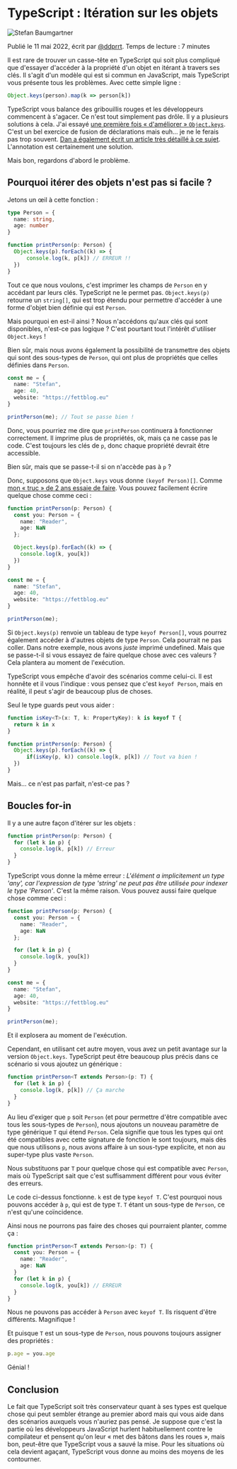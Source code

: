 # TypeScript : Itération sur les objets

![Stefan Baumgartner](https://fettblog.eu/wp-content/uploads/me.jpg)

Publié le 11 mai 2022, écrit par [@ddprrt](https://twitter.com/ddprrt). Temps de lecture : 7 minutes

Il est rare de trouver un casse-tête en TypeScript qui soit plus compliqué que d'essayer d'accéder à la propriété d'un objet en itérant à travers ses clés. Il s'agit d'un modèle qui est si commun en JavaScript, mais TypeScript vous présente tous les problèmes. Avec cette simple ligne :

```typescript
Object.keys(person).map(k => person[k])
```

TypeScript vous balance des gribouillis rouges et les développeurs commencent à s'agacer. Ce n'est tout simplement pas drôle. Il y a plusieurs solutions à cela. J'ai essayé [une première fois « d'améliorer » `Object.keys`](https://fettblog.eu/typescript-better-object-keys/). C'est un bel exercice de fusion de déclarations mais euh... je ne le ferais pas trop souvent. [Dan a également écrit un article très détaillé à ce sujet](https://effectivetypescript.com/2020/05/26/iterate-objects/). L'annotation est certainement une solution.

Mais bon, regardons d'abord le problème.

## Pourquoi itérer des objets n'est pas si facile ?

Jetons un œil à cette fonction :

```typescript
type Person = {
  name: string,
  age: number
}

function printPerson(p: Person) {
  Object.keys(p).forEach((k) => {
      console.log(k, p[k]) // ERREUR !!
  })
}
```

Tout ce que nous voulons, c'est imprimer les champs de `Person` en y accédant par leurs clés. TypeScript ne le permet pas. `Object.keys(p)` retourne un `string[]`, qui est trop étendu pour permettre d'accéder à une forme d'objet bien définie qui est `Person`.

Mais pourquoi en est-il ainsi ? Nous n'accédons qu'aux clés qui sont disponibles, n'est-ce pas logique ? C'est pourtant tout l'intérêt d'utiliser `Object.keys` !

Bien sûr, mais nous avons également la possibilité de transmettre des objets qui sont des sous-types de `Person`, qui ont plus de propriétés que celles définies dans `Person`.

```typescript
const me = {
  name: "Stefan",
  age: 40,
  website: "https://fettblog.eu"
}

printPerson(me); // Tout se passe bien !
```

Donc, vous pourriez me dire que `printPerson` continuera à fonctionner correctement. Il imprime plus de propriétés, ok, mais ça ne casse pas le code. C'est toujours les clés de `p`, donc chaque propriété devrait être accessible.

Bien sûr, mais que se passe-t-il si on n'accède pas à `p` ?

Donc, supposons que `Object.keys` vous donne `(keyof Person)[]`. Comme [mon « truc » de 2 ans essaie de faire](https://fettblog.eu/typescript-better-object-keys/). Vous pouvez facilement écrire quelque chose comme ceci :

```typescript
function printPerson(p: Person) {
  const you: Person = {
    name: "Reader",
    age: NaN
  };

  Object.keys(p).forEach((k) => {
    console.log(k, you[k])
  })  
}

const me = {
  name: "Stefan",
  age: 40,
  website: "https://fettblog.eu"
}

printPerson(me);
```

Si `Object.keys(p)` renvoie un tableau de type `keyof Person[]`, vous pourrez également accéder à d'autres objets de type `Person`. Cela pourrait ne pas coller. Dans notre exemple, nous avons _juste_ imprimé undefined. Mais que se passe-t-il si vous essayez de faire quelque chose avec ces valeurs ? Cela plantera au moment de l'exécution.

TypeScript vous empêche d'avoir des scénarios comme celui-ci. Il est honnête et il vous l'indique : vous pensez que c'est `keyof Person`, mais en réalité, il peut s'agir de beaucoup plus de choses.

Seul le type guards peut vous aider :

```typescript
function isKey<T>(x: T, k: PropertyKey): k is keyof T {
  return k in x
}

function printPerson(p: Person) {
  Object.keys(p).forEach((k) => {
      if(isKey(p, k)) console.log(k, p[k]) // Tout va bien !
  })
}
```

Mais... ce n'est pas parfait, n'est-ce pas ?

## Boucles for-in

Il y a une autre façon d'itérer sur les objets :

```typescript
function printPerson(p: Person) {
  for (let k in p) {
    console.log(k, p[k]) // Erreur
  }
}
```

TypeScript vous donne la même erreur : *L'élément a implicitement un type 'any', car l'expression de type 'string' ne peut pas être utilisée pour indexer le type 'Person'*. C'est la même raison. Vous pouvez aussi faire quelque chose comme ceci :

```typescript
function printPerson(p: Person) {
  const you: Person = {
    name: "Reader",
    age: NaN
  };

  for (let k in p) {
    console.log(k, you[k])
  } 
}

const me = {
  name: "Stefan",
  age: 40,
  website: "https://fettblog.eu"
}

printPerson(me);
```

Et il explosera au moment de l'exécution.

Cependant, en utilisant cet autre moyen, vous avez un petit avantage sur la version `Object.keys`. TypeScript peut être beaucoup plus précis dans ce scénario si vous ajoutez un générique :

```typescript
function printPerson<T extends Person>(p: T) {
  for (let k in p) {
    console.log(k, p[k]) // Ça marche
  }
}
```

Au lieu d'exiger que `p` soit `Person` (et pour permettre d'être compatible avec tous les sous-types de `Person`), nous ajoutons un nouveau paramètre de type générique `T` qui étend `Person`. Cela signifie que tous les types qui ont été compatibles avec cette signature de fonction le sont toujours, mais dès que nous utilisons `p`, nous avons affaire à un sous-type explicite, et non au super-type plus vaste `Person`.

Nous substituons par `T` pour quelque chose qui est compatible avec `Person`, mais où TypeScript sait que c'est suffisamment différent pour vous éviter des erreurs.

Le code ci-dessus fonctionne. `k` est de type `keyof T`. C'est pourquoi nous pouvons accéder à `p`, qui est de type `T`. `T` étant un sous-type de `Person`, ce n'est qu'une coïncidence.

Ainsi nous ne pourrons pas faire des choses qui pourraient planter, comme ça :

```typescript
function printPerson<T extends Person>(p: T) {
  const you: Person = {
    name: "Reader",
    age: NaN
  }
  for (let k in p) {
    console.log(k, you[k]) // ERREUR
  }
}
```

Nous ne pouvons pas accéder à `Person` avec `keyof T`. Ils risquent d'être différents. Magnifique !

Et puisque `T` est un sous-type de `Person`, nous pouvons toujours assigner des propriétés :

```typescript
p.age = you.age
```

Génial !

## Conclusion

Le fait que TypeScript soit très conservateur quant à ses types est quelque chose qui peut sembler étrange au premier abord mais qui vous aide dans des scénarios auxquels vous n'auriez pas pensé. Je suppose que c'est la partie où les développeurs JavaScript hurlent habituellement contre le compilateur et pensent qu'on leur « met des bâtons dans les roues », mais bon, peut-être que TypeScript vous a sauvé la mise. Pour les situations où cela devient agaçant, TypeScript vous donne au moins des moyens de les contourner.
